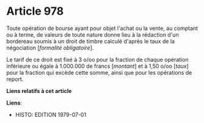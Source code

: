 # Article 978

Toute opération de bourse ayant pour objet l'achat ou la vente, au comptant ou à terme, de valeurs de toute nature donne lieu
à la rédaction d'un bordereau soumis à un droit de timbre calculé d'après le taux de la négociation [*formalité
obligatoire*].

Le tarif de ce droit est fixé à 3 o/oo pour la fraction de chaque opération inférieure ou égale à 1.000.000 de francs
[*montant*] et à 1,50 o/oo [*taux*] pour la fraction qui excède cette somme, ainsi que pour les opérations de report.

**Liens relatifs à cet article**

**Liens**:

  - HISTO: EDITION 1979-07-01
